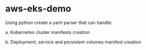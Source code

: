 # aws-eks-demo

Using python create a yaml parser that can handle: 

a. Kubernetes cluster manifests creation 

b. Deployment, service and persistent volumes manifest creation 